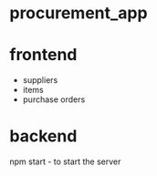# procurement_app
# frontend 
- suppliers
- items
- purchase orders
# backend 
npm start - to start the server
